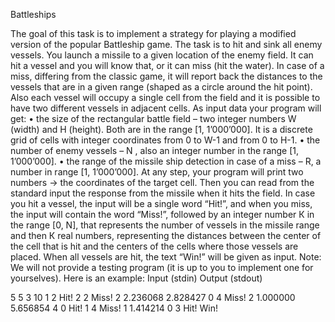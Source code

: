 Battleships

The goal of this task is to implement a strategy for playing a modified version of the popular Battleship game. 
The task is to hit and sink all enemy vessels. You launch a missile to a given location of the enemy field. It can hit a vessel and you will know that, or it can miss (hit the water). In case of a miss, differing from the classic game, it will report back the distances to the vessels that are in a given range (shaped as a circle around the hit point). Also each vessel will occupy a single cell from the field and it is possible to have two different vessels in adjacent cells.
As input data your program will get:
    • the size of the rectangular battle field – two integer numbers W (width) and H (height). Both are in the range [1, 1’000’000]. It is a discrete grid of cells with integer coordinates from 0 to W-1 and from 0 to H-1.
    • the number of enemy vessels – N , also an integer number in the range [1, 1’000’000].
    • the range of the missile ship detection in case of a miss – R, a number in range [1, 1’000’000].
At any step, your program will print two numbers -> the coordinates of the target cell. Then you can read from the standard input the response from the missile when it hits the field. In case you hit a vessel, the input will be a single word “Hit!”, and when you miss, the input will contain the word “Miss!”, followed by an integer number К in the range [0, N], that represents the number of vessels in the missile range and then К real numbers, representing the distances between the center of the cell that is hit and the centers of the cells where those vessels are placed. When all vessels are hit, the text “Win!” will be given as input.
Note: We will not provide a testing program (it is up to you to implement one for yourselves).
Here is an example:
Input (stdin)
Output (stdout)


5 5 3 10
1 2
Hit!
2 2
Miss! 2 2.236068 2.828427
0 4
Miss! 2 1.000000 5.656854
4 0
Hit!
1 4
Miss! 1 1.414214
0 3
Hit!
Win!

